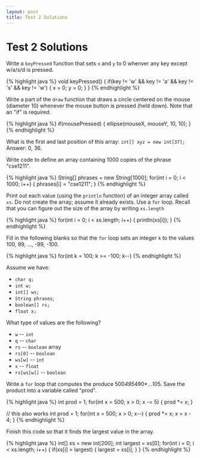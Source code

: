 ```yaml
---
layout: post
title: Test 2 Solutions
---
```


# Test 2 Solutions

Write a `keyPressed` function that sets `x` and `y` to 0 whenver any key except w/a/s/d is pressed.

{% highlight java %}
void keyPressed()
{
  if(key != 'w' && key != 'a' && key != 's' && key != 'w')
  {
    x = 0;
    y = 0;
  }
}
{% endhighlight %}

Write a part of the `draw` function that draws a circle centered on the mouse (diameter 10) whenever the mouse button is pressed (held down). Note that an "if" is required.

{% highlight java %}
if(mousePressed)
{
  ellipse(mouseX, mouseY, 10, 10);
}
{% endhighlight %}

What is the first and last position of this array: `int[] xyz = new int[37];` Answer: 0, 36.

Write code to define an array containing 1000 copies of the phrase "cse1211".

{% highlight java %}
String[] phrases = new String[1000];
for(int i = 0; i < 1000; i++)
{
  phrases[i] = "cse1211";
}
{% endhighlight %}

Print out each value (using the `println` function) of an integer array called `xs`. Do not create the array; assume it already exists. Use a `for` loop. Recall that you can figure out the size of the array by writing `xs.length`

{% highlight java %}
for(int i = 0; i < xs.length; i++)
{
  println(xs[i]);
}
{% endhighlight %}

Fill in the following blanks so that the `for` loop sets an integer `k` to the values 100, 99, ..., -99, -100.

{% highlight java %}
for(int k = 100; k >= -100; k--)
{% endhighlight %}

Assume we have:

- `char q;`
- `int w;`
- `int[] ws;`
- `String phrases`;
- `boolean[] rs;`
- `float x;`

What type of values are the following?

- `w` -- `int`
- `q` -- `char`
- `rs` -- `boolean` array
- `rs[0]` -- `boolean`
- `ws[w]` -- `int`
- `x` -- `float`
- `rs[ws[w]]` -- `boolean`

Write a `for` loop that computes the produce 500*495*490*...*10*5. Save the product into a variable called "prod".

{% highlight java %}
int prod = 1;
for(int x = 500; x > 0; x -= 5)
{
  prod *= x;
}

// this also works
int prod = 1;
for(int x = 500; x > 0; x--)
{
  prod *= x;
  x = x - 4;
}
{% endhighlight %}

Finish this code so that it finds the largest value in the array.

{% highlight java %}
int[] xs = new int[200];
int largest = xs[0];
for(int i = 0; i < xs.length; i++)
{
  if(xs[i] > largest)
  {
    largest = xs[i];
  }
}
{% endhighlight %}

